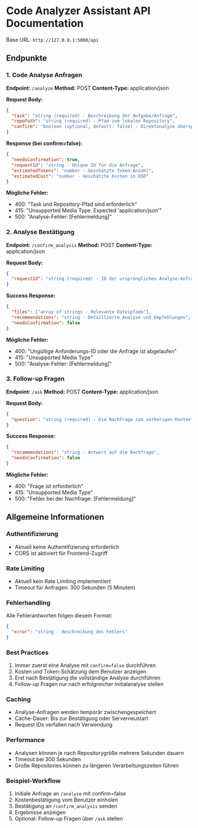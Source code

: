 # Code Analyzer Assistant API Documentation

Base URL: `http://127.0.0.1:5000/api`

## Endpunkte

### 1. Code Analyse Anfragen

**Endpoint:** `/analyze`
**Method:** POST
**Content-Type:** application/json

**Request Body:**

```json
{
  "task": "string (required) - Beschreibung der Aufgabe/Anfrage",
  "repoPath": "string (required) - Pfad zum lokalen Repository",
  "confirm": "boolean (optional, default: false) - Direktanalyse überspringen"
}
```

**Response (bei confirm=false):**

```json
{
  "needsConfirmation": true,
  "requestId": "string - Unique ID für die Anfrage",
  "estimatedTokens": "number - Geschätzte Token-Anzahl",
  "estimatedCost": "number - Geschätzte Kosten in USD"
}
```

**Mögliche Fehler:**

- 400: "Task und Repository-Pfad sind erforderlich"
- 415: "Unsupported Media Type. Expected 'application/json'"
- 500: "Analyse-Fehler: [Fehlermeldung]"

### 2. Analyse Bestätigung

**Endpoint:** `/confirm_analysis`
**Method:** POST
**Content-Type:** application/json

**Request Body:**

```json
{
  "requestId": "string (required) - ID der ursprünglichen Analyse-Anfrage"
}
```

**Success Response:**

```json
{
  "files": ["array of strings - Relevante Dateipfade"],
  "recommendations": "string - Detaillierte Analyse und Empfehlungen",
  "needsConfirmation": false
}
```

**Mögliche Fehler:**

- 400: "Ungültige Anforderungs-ID oder die Anfrage ist abgelaufen"
- 415: "Unsupported Media Type"
- 500: "Analyse-Fehler: [Fehlermeldung]"

### 3. Follow-up Fragen

**Endpoint:** `/ask`
**Method:** POST
**Content-Type:** application/json

**Request Body:**

```json
{
  "question": "string (required) - Die Nachfrage zum vorherigen Kontext"
}
```

**Success Response:**

```json
{
  "recommendations": "string - Antwort auf die Nachfrage",
  "needsConfirmation": false
}
```

**Mögliche Fehler:**

- 400: "Frage ist erforderlich"
- 415: "Unsupported Media Type"
- 500: "Fehler bei der Nachfrage: [Fehlermeldung]"

## Allgemeine Informationen

### Authentifizierung

- Aktuell keine Authentifizierung erforderlich
- CORS ist aktiviert für Frontend-Zugriff

### Rate Limiting

- Aktuell kein Rate Limiting implementiert
- Timeout für Anfragen: 300 Sekunden (5 Minuten)

### Fehlerhandling

Alle Fehlerantworten folgen diesem Format:

```json
{
  "error": "string - Beschreibung des Fehlers"
}
```

### Best Practices

1. Immer zuerst eine Analyse mit `confirm=false` durchführen
2. Kosten und Token-Schätzung dem Benutzer anzeigen
3. Erst nach Bestätigung die vollständige Analyse durchführen
4. Follow-up Fragen nur nach erfolgreicher Initialanalyse stellen

### Caching

- Analyse-Anfragen werden temporär zwischengespeichert
- Cache-Dauer: Bis zur Bestätigung oder Serverneustart
- Request IDs verfallen nach Verwendung

### Performance

- Analysen können je nach Repositorygröße mehrere Sekunden dauern
- Timeout bei 300 Sekunden
- Große Repositories können zu längeren Verarbeitungszeiten führen

### Beispiel-Workflow

1. Initiale Anfrage an `/analyze` mit confirm=false
2. Kostenbestätigung vom Benutzer einholen
3. Bestätigung an `/confirm_analysis` senden
4. Ergebnisse anzeigen
5. Optional: Follow-up Fragen über `/ask` stellen
